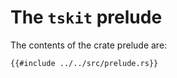 # The `tskit` prelude

The contents of the crate prelude are:

```rust, noplaygound, ignore
{{#include ../../src/prelude.rs}}
```
